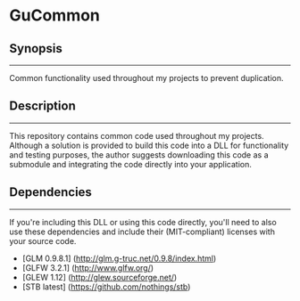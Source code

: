 # GuCommon
## Synopsis
-----------
Common functionality used throughout my projects to prevent duplication.  

## Description
--------------

This repository contains common code used throughout my projects. Although a solution is provided to build this code into a 
DLL for functionality and testing purposes, the author suggests downloading this code as a submodule and integrating the code directly into your application.

## Dependencies
---------------
If you're including this DLL or using this code directly, you'll need to also use these dependencies and include their (MIT-compliant) licenses with your source code.

* [GLM 0.9.8.1] (http://glm.g-truc.net/0.9.8/index.html)
* [GLFW 3.2.1] (http://www.glfw.org/)
* [GLEW 1.12] (http://glew.sourceforge.net/)
* [STB latest] (https://github.com/nothings/stb)